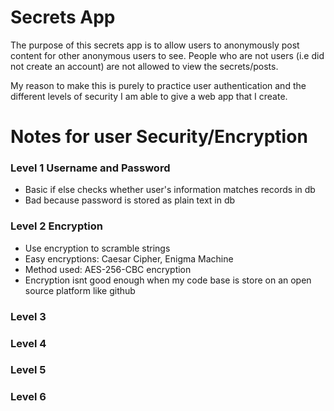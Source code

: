 # Secrets App
The purpose of this secrets app is to allow users to anonymously post content for other anonymous users to see. 
People who are not users (i.e did not create an account) are not allowed to view the secrets/posts.

My reason to make this is purely to practice user authentication and the different levels of security I am able to give a web app that I create.


# Notes for user Security/Encryption
### Level 1 Username and Password
- Basic if else checks whether user's information matches records in db
- Bad because password is stored as plain text in db

### Level 2 Encryption
- Use encryption to scramble strings
- Easy encryptions: Caesar Cipher, Enigma Machine
- Method used: AES-256-CBC encryption
- Encryption isnt good enough when my code base is store on an open source platform like github

### Level 3


### Level 4


### Level 5


### Level 6




